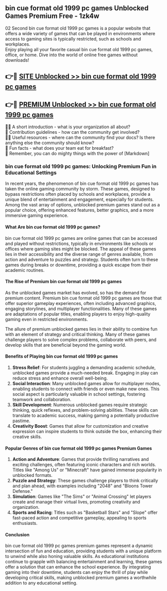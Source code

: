 ## bin cue format old 1999 pc games Unblocked Games Premium Free - 1zk4w

02 Second bin cue format old 1999 pc games is a popular website that offers a wide variety of games that can be played in environments where access to gaming sites is typically restricted, such as schools and workplaces.  
Enjoy playing all your favorite casual bin cue format old 1999 pc games, office, or home. Dive into the world of online free games without downloads!

## 👉🔴 [SITE Unblocked >> bin cue format old 1999 pc games](http://freeplayer.one?title=bin_cue_format_old_1999_pc_games&ref=13D)

## 👉🔴 [PREMIUM Unblocked >> bin cue format old 1999 pc games](http://freeplayer.one?title=bin_cue_format_old_1999_pc_games&ref=13D)

🙋‍♀️ A short introduction - what is your organization all about?  
🌈 Contribution guidelines - how can the community get involved?  
👩‍💻 Useful resources - where can the community find your docs? Is there anything else the community should know?  
🍿 Fun facts - what does your team eat for breakfast?  
🧙 Remember, you can do mighty things with the power of [Markdown]

### bin cue format old 1999 pc games: Unlocking Premium Fun in Educational Settings

In recent years, the phenomenon of bin cue format old 1999 pc games has taken the online gaming community by storm. These games, designed to bypass restrictions often placed by schools and workplaces, provide a unique blend of entertainment and engagement, especially for students. Among the vast array of options, unblocked premium games stand out as a popular choice, offering enhanced features, better graphics, and a more immersive gaming experience.

#### What Are bin cue format old 1999 pc games?

bin cue format old 1999 pc games are online games that can be accessed and played without restrictions, typically in environments like schools or offices where gaming sites might be blocked. The appeal of these games lies in their accessibility and the diverse range of genres available, from action and adventure to puzzles and strategy. Students often turn to these games during breaks or downtime, providing a quick escape from their academic routines.

#### The Rise of Premium bin cue format old 1999 pc games

As the unblocked games market has evolved, so has the demand for premium content. Premium bin cue format old 1999 pc games are those that offer superior gameplay experiences, often including advanced graphics, engaging storylines, and multiplayer functionalities. Many of these games are adaptations of popular titles, enabling players to enjoy high-quality gaming even in restricted environments.

The allure of premium unblocked games lies in their ability to combine fun with an element of strategy and critical thinking. Many of these games challenge players to solve complex problems, collaborate with peers, and develop skills that are beneficial beyond the gaming world.

#### Benefits of Playing bin cue format old 1999 pc games

1.  **Stress Relief**: For students juggling a demanding academic schedule, unblocked games provide a much-needed break. Engaging in play can reduce stress and enhance overall well-being.
2.  **Social Interaction**: Many unblocked games allow for multiplayer modes, enabling students to connect with friends or even make new ones. This social aspect is particularly valuable in school settings, fostering teamwork and collaboration.
3.  **Skill Development**: Numerous unblocked games require strategic thinking, quick reflexes, and problem-solving abilities. These skills can translate to academic success, making gaming a potentially productive pastime.
4.  **Creativity Boost**: Games that allow for customization and creative expression can inspire students to think outside the box, enhancing their creative skills.

#### Popular Genres of bin cue format old 1999 pc games Premium Games

1.  **Action and Adventure**: Games that provide thrilling narratives and exciting challenges, often featuring iconic characters and rich worlds. Titles like "Among Us" or "Minecraft" have gained immense popularity in unblocked formats.
2.  **Puzzle and Strategy**: These games challenge players to think critically and plan ahead, with examples including "2048" and "Bloons Tower Defense."
3.  **Simulation**: Games like "The Sims" or "Animal Crossing" let players create and manage their virtual lives, promoting creativity and organization.
4.  **Sports and Racing**: Titles such as "Basketball Stars" and "Slope" offer fast-paced action and competitive gameplay, appealing to sports enthusiasts.

#### Conclusion

bin cue format old 1999 pc games premium games represent a dynamic intersection of fun and education, providing students with a unique platform to unwind while also honing valuable skills. As educational institutions continue to grapple with balancing entertainment and learning, these games offer a solution that can enhance the school experience. By integrating gaming into their downtime, students can enjoy the thrill of play while developing critical skills, making unblocked premium games a worthwhile addition to any educational setting.